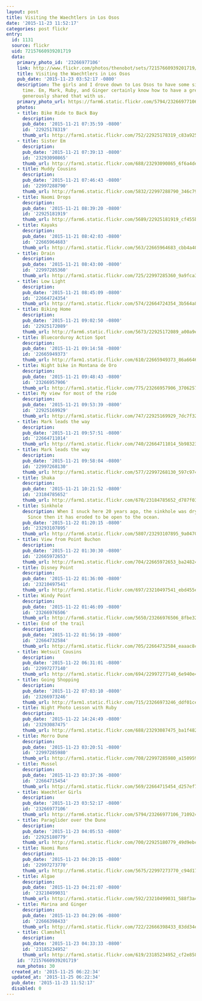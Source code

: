 ```yaml
---
layout: post
title: Visiting the Waechtlers in Los Osos
date: '2015-11-23 11:52:17'
categories: post flickr
entry:
  id: 1131
  source: flickr
  uid: 72157660939201719
  data:
    primary_photo_id: '23266977106'
    link: http://www.flickr.com/photos/thenobot/sets/72157660939201719/
    title: Visiting the Waechtlers in Los Osos
    pub_date: '2015-11-23 03:52:17 -0800'
    description: The girls and I drove down to Los Osos to have some sister/brother/cousin
      time. Em, Mark, Ruby, and Ginger certainly know how to have a great time and
      generously shared that with us.
    primary_photo_url: https://farm6.static.flickr.com/5794/23266977106_710924f019_m.jpg
    photos:
    - title: Bike Ride to Back Bay
      description: 
      pub_date: '2015-11-21 07:35:59 -0800'
      id: '22925178319'
      thumb_url: http://farm1.static.flickr.com/752/22925178319_c83a925dc9_s.jpg
    - title: Sister Em
      description: 
      pub_date: '2015-11-21 07:39:13 -0800'
      id: '23293090865'
      thumb_url: http://farm1.static.flickr.com/688/23293090865_6f6a4def0e_s.jpg
    - title: Muddy Cousins
      description: 
      pub_date: '2015-11-21 07:46:43 -0800'
      id: '22997288790'
      thumb_url: http://farm6.static.flickr.com/5832/22997288790_346c79e594_s.jpg
    - title: Naomi Drops
      description: 
      pub_date: '2015-11-21 08:39:20 -0800'
      id: '22925181919'
      thumb_url: http://farm6.static.flickr.com/5689/22925181919_cf455b3877_s.jpg
    - title: Kayaks
      description: 
      pub_date: '2015-11-21 08:42:03 -0800'
      id: '22665964683'
      thumb_url: http://farm1.static.flickr.com/563/22665964683_cbb4a406dc_s.jpg
    - title: Drain
      description: 
      pub_date: '2015-11-21 08:43:00 -0800'
      id: '22997285360'
      thumb_url: http://farm1.static.flickr.com/725/22997285360_9a9fca343c_s.jpg
    - title: Low Light
      description: 
      pub_date: '2015-11-21 08:45:09 -0800'
      id: '22664724354'
      thumb_url: http://farm1.static.flickr.com/574/22664724354_3b564a8ecc_s.jpg
    - title: Biking Home
      description: 
      pub_date: '2015-11-21 09:02:50 -0800'
      id: '22925172089'
      thumb_url: http://farm6.static.flickr.com/5673/22925172089_a00a9e1164_s.jpg
    - title: Bluecorduroy Action Spot
      description: 
      pub_date: '2015-11-21 09:14:58 -0800'
      id: '22665949373'
      thumb_url: http://farm1.static.flickr.com/610/22665949373_86a6646f62_s.jpg
    - title: Night bike in Montana de Oro
      description: 
      pub_date: '2015-11-21 09:48:43 -0800'
      id: '23266957906'
      thumb_url: http://farm1.static.flickr.com/775/23266957906_370625775d_s.jpg
    - title: My view for most of the ride
      description: 
      pub_date: '2015-11-21 09:53:39 -0800'
      id: '22925169929'
      thumb_url: http://farm1.static.flickr.com/747/22925169929_7dc7f32fe3_s.jpg
    - title: Mark leads the way
      description: 
      pub_date: '2015-11-21 09:57:51 -0800'
      id: '22664711014'
      thumb_url: http://farm1.static.flickr.com/740/22664711014_5b983230d3_s.jpg
    - title: Mark leads the way
      description: 
      pub_date: '2015-11-21 09:58:04 -0800'
      id: '22997268130'
      thumb_url: http://farm1.static.flickr.com/577/22997268130_597c974de5_s.jpg
    - title: Shaka
      description: 
      pub_date: '2015-11-21 10:21:52 -0800'
      id: '23184785652'
      thumb_url: http://farm1.static.flickr.com/670/23184785652_d787f03c76_s.jpg
    - title: Sinkhole
      description: When I snuck here 20 years ago, the sinkhole was dry on the bottom.
        Since then it has eroded to be open to the ocean.
      pub_date: '2015-11-22 01:20:15 -0800'
      id: '23293107895'
      thumb_url: http://farm6.static.flickr.com/5807/23293107895_9a0470d0ef_s.jpg
    - title: View from Point Buchon
      description: 
      pub_date: '2015-11-22 01:30:30 -0800'
      id: '22665972653'
      thumb_url: http://farm1.static.flickr.com/704/22665972653_ba248249fd_s.jpg
    - title: Disney Point
      description: 
      pub_date: '2015-11-22 01:36:00 -0800'
      id: '23210497541'
      thumb_url: http://farm1.static.flickr.com/697/23210497541_ebd455e184_s.jpg
    - title: Windy Point
      description: 
      pub_date: '2015-11-22 01:46:09 -0800'
      id: '23266976506'
      thumb_url: http://farm6.static.flickr.com/5650/23266976506_8fbe32d0b7_s.jpg
    - title: End of the trail
      description: 
      pub_date: '2015-11-22 01:56:19 -0800'
      id: '22664732584'
      thumb_url: http://farm1.static.flickr.com/705/22664732584_eaaac8ce29_s.jpg
    - title: Wetsuit Cousins
      description: 
      pub_date: '2015-11-22 06:31:01 -0800'
      id: '22997277140'
      thumb_url: http://farm1.static.flickr.com/694/22997277140_6e940e4aef_s.jpg
    - title: Going Shopping
      description: 
      pub_date: '2015-11-22 07:03:10 -0800'
      id: '23266973246'
      thumb_url: http://farm1.static.flickr.com/715/23266973246_ddf01ce108_s.jpg
    - title: Night Photo Lesson with Ruby
      description: 
      pub_date: '2015-11-22 14:24:49 -0800'
      id: '23293087475'
      thumb_url: http://farm1.static.flickr.com/688/23293087475_ba1f4820d2_s.jpg
    - title: Morro Dune
      description: 
      pub_date: '2015-11-23 03:20:51 -0800'
      id: '22997285980'
      thumb_url: http://farm1.static.flickr.com/708/22997285980_a150959d43_s.jpg
    - title: Mussel
      description: 
      pub_date: '2015-11-23 03:37:36 -0800'
      id: '22664715454'
      thumb_url: http://farm1.static.flickr.com/569/22664715454_d257ef7d31_s.jpg
    - title: Waechtler Girls
      description: 
      pub_date: '2015-11-23 03:52:17 -0800'
      id: '23266977106'
      thumb_url: http://farm6.static.flickr.com/5794/23266977106_710924f019_s.jpg
    - title: Paraglider over the Dune
      description: 
      pub_date: '2015-11-23 04:05:53 -0800'
      id: '22925180779'
      thumb_url: http://farm1.static.flickr.com/700/22925180779_49d9ebca07_s.jpg
    - title: Naomi Runs
      description: 
      pub_date: '2015-11-23 04:20:15 -0800'
      id: '22997273770'
      thumb_url: http://farm6.static.flickr.com/5675/22997273770_c94d1758e6_s.jpg
    - title: Algae
      description: 
      pub_date: '2015-11-23 04:21:07 -0800'
      id: '23210499031'
      thumb_url: http://farm1.static.flickr.com/592/23210499031_588f3a4b3b_s.jpg
    - title: Marina and Ginger
      description: 
      pub_date: '2015-11-23 04:29:06 -0800'
      id: '22666398433'
      thumb_url: http://farm1.static.flickr.com/722/22666398433_83dd34ea26_s.jpg
    - title: Clamshell
      description: 
      pub_date: '2015-11-23 04:33:33 -0800'
      id: '23185234952'
      thumb_url: http://farm1.static.flickr.com/619/23185234952_cf2e858aff_s.jpg
    id: '72157660939201719'
    num_photos: 30
  created_at: '2015-11-25 06:22:34'
  updated_at: '2015-11-25 06:22:34'
  pub_date: '2015-11-23 11:52:17'
  disabled: 0
---
```

